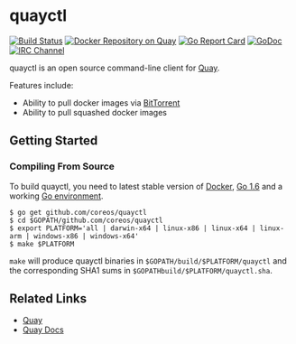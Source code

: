 # quayctl

[![Build Status](https://api.travis-ci.org/coreos/quayctl.svg?branch=master "Build Status")](https://travis-ci.org/coreos/quayctl)
[![Docker Repository on Quay](https://quay.io/repository/coreos/quayctl/status "Docker Repository on Quay")](https://quay.io/repository/coreos/quayctl)
[![Go Report Card](https://goreportcard.com/badge/coreos/quayctl "Go Report Card")](https://goreportcard.com/report/coreos/quayctl)
[![GoDoc](https://godoc.org/github.com/coreos/quayctl?status.svg "GoDoc")](https://godoc.org/github.com/coreos/quayctl)
[![IRC Channel](https://img.shields.io/badge/freenode-%23quay-blue.svg "IRC Channel")](http://webchat.freenode.net/?channels=quay)

quayctl is an open source command-line client for [Quay].

Features include:

- Ability to pull docker images via [BitTorrent]
- Ability to pull squashed docker images

[Quay]: https://quay.io
[BitTorrent]: https://en.wikipedia.org/wiki/BitTorrent

## Getting Started

### Compiling From Source

To build quayctl, you need to latest stable version of [Docker], [Go 1.6] and a working [Go environment].

[Docker]: https://github.com/docker/docker/releases
[Go 1.6]: https://github.com/golang/go/releases
[Go environment]: https://golang.org/doc/code.html

```
$ go get github.com/coreos/quayctl
$ cd $GOPATH/github.com/coreos/quayctl
$ export PLATFORM='all | darwin-x64 | linux-x86 | linux-x64 | linux-arm | windows-x86 | windows-x64'
$ make $PLATFORM
```

`make` will produce quayctl binaries in `$GOPATH/build/$PLATFORM/quayctl` and the corresponding SHA1 sums in `$GOPATHbuild/$PLATFORM/quayctl.sha`.

## Related Links

- [Quay](https://quay.io)
- [Quay Docs](https://docs.quay.io)
